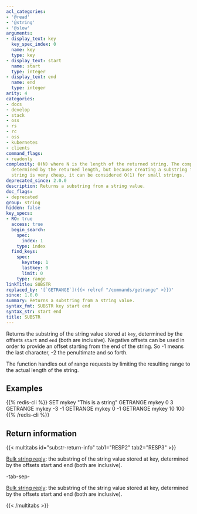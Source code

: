 ```yaml
---
acl_categories:
- '@read'
- '@string'
- '@slow'
arguments:
- display_text: key
  key_spec_index: 0
  name: key
  type: key
- display_text: start
  name: start
  type: integer
- display_text: end
  name: end
  type: integer
arity: 4
categories:
- docs
- develop
- stack
- oss
- rs
- rc
- oss
- kubernetes
- clients
command_flags:
- readonly
complexity: O(N) where N is the length of the returned string. The complexity is ultimately
  determined by the returned length, but because creating a substring from an existing
  string is very cheap, it can be considered O(1) for small strings.
deprecated_since: 2.0.0
description: Returns a substring from a string value.
doc_flags:
- deprecated
group: string
hidden: false
key_specs:
- RO: true
  access: true
  begin_search:
    spec:
      index: 1
    type: index
  find_keys:
    spec:
      keystep: 1
      lastkey: 0
      limit: 0
    type: range
linkTitle: SUBSTR
replaced_by: '[`GETRANGE`]({{< relref "/commands/getrange" >}})'
since: 1.0.0
summary: Returns a substring from a string value.
syntax_fmt: SUBSTR key start end
syntax_str: start end
title: SUBSTR
---
```

Returns the substring of the string value stored at `key`, determined by the
offsets `start` and `end` (both are inclusive).
Negative offsets can be used in order to provide an offset starting from the end
of the string.
So -1 means the last character, -2 the penultimate and so forth.

The function handles out of range requests by limiting the resulting range to
the actual length of the string.

## Examples

{{% redis-cli %}}
SET mykey "This is a string"
GETRANGE mykey 0 3
GETRANGE mykey -3 -1
GETRANGE mykey 0 -1
GETRANGE mykey 10 100
{{% /redis-cli %}}

## Return information

{{< multitabs id="substr-return-info" 
    tab1="RESP2" 
    tab2="RESP3" >}}

[Bulk string reply](../../develop/reference/protocol-spec#bulk-strings): the substring of the string value stored at key, determined by the offsets start and end (both are inclusive).

-tab-sep-

[Bulk string reply](../../develop/reference/protocol-spec#bulk-strings): the substring of the string value stored at key, determined by the offsets start and end (both are inclusive).

{{< /multitabs >}}
